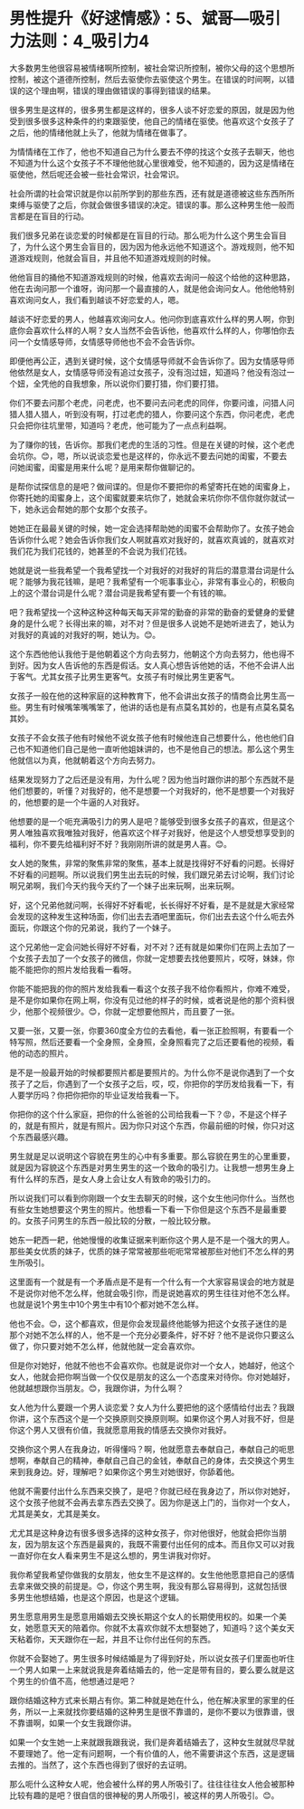 # 男性提升《好逑情感》：5、斌哥—吸引力法则：4_吸引力4

大多数男生他很容易被情绪啊所控制，被社会常识所控制，被你父母的这个思想所控制，被这个道德所控制，然后去驱使你去驱使这个男生。在错误的时间啊，以错误的这个理由啊，错误的理由做错误的事得到错误的结果。

很多男生是这样的，很多男生都是这样的，很多人谈不好恋爱的原因，就是因为他受到很多很多这种条件的约束跟驱使，他自己的情绪在驱使。他喜欢这个女孩子了之后，他的情绪他就上头了，他就为情绪在做事了。

为情情绪在工作了，他也不知道自己为什么要去不停的找这个女孩子去聊天，他也不知道为什么这个女孩子不不理他他就心里很难受，他不知道的，因为这是情绪在驱使他，然后呢还会被一些社会常识，社会常识。

社会所谓的社会常识就是你以前所学到的那些东西，还有就是道德被这些东西所所束缚与驱使了之后，你就会做很多错误的决定。错误的事。那么这种男生他一般而言都是在盲目的行动。

我们很多兄弟在谈恋爱的时候都是在盲目的行动。那么呃为什么这个男生会盲目了，为什么这个男生会盲目的，因为因为他永远他不知道这个。游戏规则，他不知道游戏规则，他就会盲目，并且他不知道游戏规则的时候。

他他盲目的捅他不知道游戏规则的时候，他喜欢去询问一般这个给他的这种思路，他在去询问那一个谁呀，询问那一个最直接的人，就是他会询问女人。他他他特别喜欢询问女人，我们看到越谈不好恋爱的人，嗯。

越谈不好恋爱的男人，他越喜欢询问女人。他问你到底喜欢什么样的男人啊，你到底你会喜欢什么样的人啊？女人当然不会告诉他，他喜欢什么样的人，你哪怕你去问一个女情感导师，女情感导师他也不会不会告诉你。

即便他再公正，遇到关键时候，这个女情感导师就不会告诉你了。因为女情感导师他依然是女人，女情感导师没有追过女孩子，没有泡过妞，知道吗？他没有泡过一个妞，全凭他的自我想象，所以说你们要打猎，你们要打猎。

你们不要去问那个老虎，问老虎，也不要问去问老虎的同伴，你要问谁，问猎人问猎人猎人猎人，听到没有啊，打过老虎的猎人，你要问这个东西，你问老虎，老虎只会把你往坑里带，知道吗？老虎，他可能为了一点点利益啊。

为了赚你的钱，告诉你。那我们老虎的生活的习性。但是在关键的时候，这个老虎会坑你。😊，嗯，所以说谈恋爱也是这样的，你永远不要去问她的闺蜜，不要去问她闺蜜，闺蜜是用来什么呢？是用来帮你做聊记的。

是帮你试探信息的是吧？做间谍的。但是你不要把你的希望寄托在她的闺蜜身上，你寄托她的闺蜜身上，这个闺蜜就要来坑你了，她就会来坑你你不信你就你就试一下，她永远会帮她的那个女那个女孩子。

她她正在最最关键的时候，她一定会选择帮助她的闺蜜不会帮助你了。女孩子她会告诉你什么呢？她会告诉你我们女人啊就喜欢对我好的，就喜欢真诚的，就喜欢对我们花为我们花钱的，她甚至的不会说为我们花钱。

她就是说一些我希望一个我希望找一个对我好的对我好的背后的潜意潜台词是什么呢？能够为我花钱嘛，是吧？我希望有一个呃事事业心，非常有事业心的，积极向上的这个潜台词是什么呢？潜台词是我希望有要一个有钱的嘛。

吧？我希望找一个这种这种这种每天每天非常的勤奋的非常的勤奋的爱健身的爱健身的是什么呢？长得出来的嘛，对不对？但是很多人说她不是她听进去了，她认为对我好的真诚的对我好的啊，她认为。😊。

这个东西他他认我他于是他朝着这个方向去努力，他朝这个方向去努力，他也得不到好。因为女人告诉他的东西是假话。女人真心想告诉他她的话，不他不会讲人出于客气。尤其女孩子比男生更客气。女孩子有时候比男生更客气。

女孩子一般在他的这种家庭的这种教育下，他不会讲出女孩子的情商会比男生高一些。男生有时候嘴笨嘴嘴笨了，他讲的话也是有点莫名其妙的，也是有点莫名莫名其妙。

女孩子不会女孩子他有时候他不说女孩子他有时候他连自己想要什么，他也他们自己也不知道他们自己是他一直听他姐妹讲的，也不是他自己的想法。那么这个男生他就信以为真，他就朝着这个方向去努力。

结果发现努力了之后还是没有用，为什么呢？因为他当时跟你讲的那个东西就不是他们想要的，听懂？对我好的，他不是想要一个对我好的，他不是想要一个对我好的，他想要的是一个牛逼的人对我好。

他想要的是一个呃充满吸引力的男人是吧？能够受到很多女孩子的喜欢，但是这个男人唯独喜欢我唯独对我好，他喜欢这个样子对我好，他是这个人想受想享受到的福利，你不要先给福利好不好？我刚刚所讲的就是男人喜。😊。

女人她的聚焦，非常的聚焦非常的聚焦，基本上就是找得好不好看的问题。长得好不好看的问题啊。所以说我们男生出去玩的时候，我们跟兄弟去讨论啊，我们讨论啊兄弟啊，我们今天约我今天约了一个妹子出来玩啊，出来玩啊。

好，这个兄弟他就问啊，长得好不好看呢，长长得好不好看，是不是就是大家经常会发现的这种发生这种场面，你们出去去酒吧里面玩，你们出去去这个什么呃去外面玩，你跟这个你的兄弟说，我约了一个妹子。

这个兄弟他一定会问她长得好不好看，对不对？还有就是如果你们在网上去加了一个女孩子去加了一个女孩子的微信，你就一定想要去找他要照片，哎呀，妹妹，你能不能把你的照片发给我看一看呀。

你能不能把我的你的照片发给我看一看这个女孩子我不给你看照片，你难不难受，是不是你如果你在网上啊，你没有见过他的样子的时候，或者说是他的那个资料很少，他那个视频很少。😊，你就一定想要他照片，而且要了一张。

又要一张，又要一张，你要360度全方位的去看他，看一张正脸照啊，有要看一个特写照，然后还要看一个全身照，全身照，全身照看完了之后还要看他的视频，看他的动态的照片。

是不是一般最开始的时候都要照片都是要照片的。为什么你不是说你遇到了一个女孩子了之后，你遇到了一个女孩子之后，哎，哎，你把你的学历发给我看一下，有人要学历吗？你把你把你的毕业证发给我看一下。

你把你的这个什么家庭，把你的什么爸爸的公司给我看一下？😡，不是这个样子的，就是有照片，就是有照片。因为你只对这个东西，你最前细的时候，你只对这个东西最感兴趣。

男生就是足以说明这个容貌在男生的心中有多重要。那么容貌在男生的心里重要，就是因为容貌这个东西是对男生男生的这一个致命的吸引力。让我想一想男生身上有什么样的东西，是女人身上会让女人有致命的吸引力的。

所以说我们可以看到你刚跟一个女生去聊天的时候，这个女生他问你什么。当然也有些女生她想要这个男生的照片。他想看一下看一下你但是这个东西不是最重要的。女孩子问男生的东西一般比较的分散，一般比较分散。

她东一耙西一耙，他她慢慢的收集证据来判断你这个男人是不是一个强大的男人。那些美女优质的妹子，优质的妹子常常被那些呃呃常常被那些对他们不怎么样的男生所吸引。

这里面有一个就是有一个矛盾点是不是有一个什么有一个大家容易误会的地方就是不是说你对他不怎么样，他就会吸引你，而是说她喜欢的男生往往对他不怎么样。也就是说1个男生中10个男生中有10个都对她不怎么样。

他也不会。😊，这个都喜欢，但是你会发现最终他能够为把这个女孩子迷住的是那个对她不怎么样的人，他不是一个充分必要条件，好不好？他不是说你只要这么做了，你只要对她不怎么样，他就他就一定会喜欢你。

但是你对她好，他就不他也不会喜欢你。也就是说你对一个女人，她越好，他这个女人，他就会把你啊当做一个仅仅是朋友的这么一个态度来对待你。你对她越好，他就越想跟你当朋友。😊，我跟你讲，为什么啊？

女人他为什么要跟一个男人谈恋爱？女人为什么要把他的这个感情给付出去？我跟你讲，这个东西这个是一个交换原则交换原则啊。如果你这个男人对我不好，但是你这个男人又很有价值，我就愿意用我的情感去交换你对我好。

交换你这个男人在我身边，听得懂吗？啊，他就愿意去奉献自己，奉献自己的呃思想啊，奉献自己的精神，奉献自己自己的金钱，奉献自己的身体，去交换这个男生来到我身边。好，理解吧？如果你这个男生对她很好，你舔着他。

他就不需要付出什么东西来交换了，是吧？你就已经在我身边了，所以你对她好，这个女孩子他就不会再去拿东西去交换了。因为你是送上门的，当你对一个女人，尤其是美女，尤其是美女。

尤尤其是这种身边有很多很多选择的这种女孩子，你对他很好，他就会把你当朋友，因为朋友这个东西是最爽的，我既不需要付出任何的成本。而且你又可以对我一直好你在女人看来男生不是这么想的，男生讲我对你好。

我你希望我希望你做我的女朋友，他女生不是这样的。女生他他愿意把自己的感情去拿来做交换的前提是。😊，你这个男生啊，我没有那么容易得到，这就包括很多男生他想结婚，也是这个原因，也是这个逻辑。

男生愿意用男生是愿意用婚姻去交换长期这个女人的长期使用权的。如果一个美女，她愿意天天的陪着你。你就不太喜欢你就不太想娶她了，知道吗？这个美女天天粘着你，天天跟你在一起，并且不让你付出任何的东西。

你就不会娶她了。男生很多时候结婚是为了得到好处，所以说女孩子们里面也听住一个男人如果一上来就说我是奔着结婚去的，他一定是带有目的，要么要么就是这个男生的价值不高，他想通过是吧？

跟你结婚这种方式来长期占有你。第二种就是她在什么，他在解决家里的家里的任务，所以一上来就找你要结婚的这种男生是很不靠谱的，是你不要以为很靠谱，很不靠谱啊，如果一个女生我跟你讲。

如果一个女生她一上来就跟我跟我说，我们是奔着结婚去了，这种女生就就尽早就不要理她了。他一定有问题啊，一个有价值的人，他不需要讲这个东西，这是逻辑去推的。当然了，这个东西也得到了很好的去证明。

那么呃什么这种女人呢，他会被什么样的男人所吸引了。往往往往女人他会被那种比较有趣的是吧？很自信的很神秘的男人所吸引，被这样的男人所吸引。😊。

